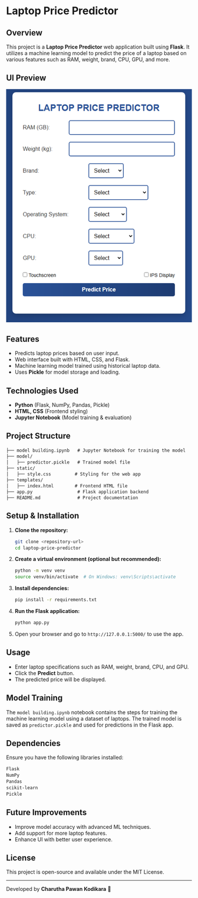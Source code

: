 # Laptop Price Predictor

## Overview
This project is a **Laptop Price Predictor** web application built using **Flask**. It utilizes a machine learning model to predict the price of a laptop based on various features such as RAM, weight, brand, CPU, GPU, and more.

## UI Preview

![Application UI](Web_UI.png)

## Features
- Predicts laptop prices based on user input.
- Web interface built with HTML, CSS, and Flask.
- Machine learning model trained using historical laptop data.
- Uses **Pickle** for model storage and loading.

## Technologies Used
- **Python** (Flask, NumPy, Pandas, Pickle)
- **HTML, CSS** (Frontend styling)
- **Jupyter Notebook** (Model training & evaluation)

## Project Structure
```
├── model building.ipynb   # Jupyter Notebook for training the model
├── model/
│   ├── predictor.pickle   # Trained model file
├── static/
│   ├── style.css         # Styling for the web app
├── templates/
│   ├── index.html        # Frontend HTML file
├── app.py                 # Flask application backend
├── README.md              # Project documentation
```

## Setup & Installation
1. **Clone the repository:**
   ```bash
   git clone <repository-url>
   cd laptop-price-predictor
   ```
2. **Create a virtual environment (optional but recommended):**
   ```bash
   python -m venv venv
   source venv/bin/activate  # On Windows: venv\Scripts\activate
   ```
3. **Install dependencies:**
   ```bash
   pip install -r requirements.txt
   ```
4. **Run the Flask application:**
   ```bash
   python app.py
   ```
5. Open your browser and go to `http://127.0.0.1:5000/` to use the app.

## Usage
- Enter laptop specifications such as RAM, weight, brand, CPU, and GPU.
- Click the **Predict** button.
- The predicted price will be displayed.

## Model Training
The `model building.ipynb` notebook contains the steps for training the machine learning model using a dataset of laptops. The trained model is saved as `predictor.pickle` and used for predictions in the Flask app.

## Dependencies
Ensure you have the following libraries installed:
```bash
Flask
NumPy
Pandas
scikit-learn
Pickle
```

## Future Improvements
- Improve model accuracy with advanced ML techniques.
- Add support for more laptop features.
- Enhance UI with better user experience.

## License
This project is open-source and available under the MIT License.

---
Developed by **Charutha Pawan Kodikara** 🚀

